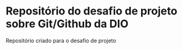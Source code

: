 # Repositório do desafio de projeto sobre Git/Github da DIO
Repositório criado para o desafio de projeto
